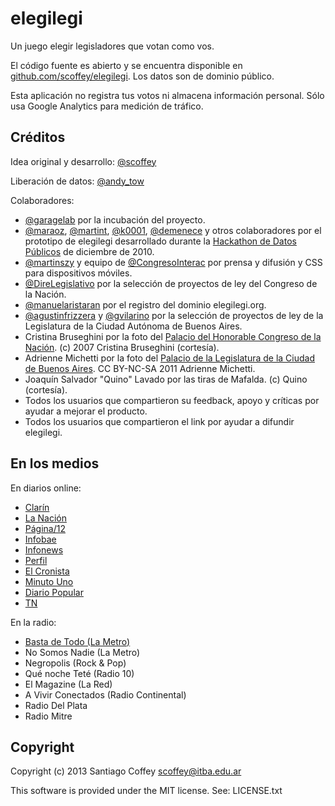 elegilegi
=========

Un juego elegir legisladores que votan como vos.

El código fuente es abierto y se encuentra disponible en [github.com/scoffey/elegilegi](https://github.com/scoffey/elegilegi/). Los datos son de dominio público.

Esta aplicación no registra tus votos ni almacena información personal. Sólo usa Google Analytics para medición de tráfico.

Créditos
--------

Idea original y desarrollo: [@scoffey](https://twitter.com/scoffey)

Liberación de datos: [@andy_tow](https://twitter.com/andy_tow)

Colaboradores:

  * [@garagelab](https://twitter.com/garagelab) por la incubación del proyecto.
  * [@maraoz](https://twitter.com/maraoz), [@martint](https://twitter.com/martint), [@k0001](https://twitter.com/k0001), [@demenece](https://twitter.com/demenece) y otros colaboradores por el prototipo de elegilegi desarrollado durante la [Hackathon de Datos Públicos](http://garagelab.tumblr.com/post/1651627498/2dahackathondedatospublicosgubernamentales) de diciembre de 2010.
  * [@martinszy](https://twitter.com/martinszy) y equipo de [@CongresoInterac](https://twitter.com/) por prensa y difusión y CSS para dispositivos móviles.
  * [@DireLegislativo](https://twitter.com/DireLegislativo) por la selección de proyectos de ley del Congreso de la Nación.
  * [@manuelaristaran](https://twitter.com/manuelaristaran) por el registro del dominio elegilegi.org.
  * [@agustinfrizzera](https://twitter.com/agustinfrizzera) y [@gvilarino](https://twitter.com/gvilarino) por la selección de proyectos de ley de la Legislatura de la Ciudad Autónoma de Buenos Aires.
  * Cristina Bruseghini por la foto del [Palacio del Honorable Congreso de la Nación](http://www.flickr.com/photos/crystyna/2108707325/). (c) 2007 Cristina Bruseghini (cortesía).
  * Adrienne Michetti por la foto del [Palacio de la Legislatura de la Ciudad de Buenos Aires](http://www.flickr.com/photos/canadianaeh/5632984516/). CC BY-NC-SA 2011 Adrienne Michetti.
  * Joaquín Salvador "Quino" Lavado por las tiras de Mafalda. (c) Quino (cortesía).
  * Todos los usuarios que compartieron su feedback, apoyo y críticas por ayudar a mejorar el producto.
  * Todos los usuarios que compartieron el link por ayudar a difundir elegilegi.

En los medios
-------------

En diarios online:

  * [Clarín](http://www.clarin.com/elecciones/juego-sugiere-votar-leyes-apoyas_0_962303761.html)
  * [La Nación](http://www.lanacion.com.ar/1604004-como-votarias-siendo-diputado)
  * [Página/12](http://www.pagina12.com.ar/diario/elpais/subnotas/226507-64571-2013-08-11.html)
  * [Infobae](http://www.infobae.com/notas/721425-Una-aplicacion-para-saber-a-quien-votar.html)
  * [Infonews](http://www.infonews.com/2013/07/23/politica-87762-elegilegi-una-aplicacion-que-te-ayuda-a-saber-a-quien-votar.php)
  * [Perfil](http://www.perfil.com/tecnologia/El-juego-que-te-ayuda-a-elegir-a-tu-candidato-al-Congreso-20130724-0035.html)
  * [El Cronista](http://www.cronista.com/itbusiness/Un-juego-para-anticipar-el-voto-20130730-0025.html)
  * [Minuto Uno](http://www.minutouno.com/notas/293859-paso-un-test-ayuda-los-votantes-elegir-candidatos)
  * [Diario Popular](http://www.diariopopular.com.ar/notas/163875-elegilegi-un-juego-saber-que-legisladores-votan-como-vos)
  * [TN](http://tn.com.ar/politica/el-juego-de-internet-que-te-hace-votar-como-un-legislador_401993)

En la radio:

  * [Basta de Todo (La Metro)](http://radiocut.fm/audiocut/entrevista-a-scoffey-el-creador-de-httpelegilegiorg-en-bastatodo/)
  * No Somos Nadie (La Metro)
  * Negropolis (Rock & Pop)
  * Qué noche Teté (Radio 10)
  * El Magazine (La Red)
  * A Vivir Conectados (Radio Continental)
  * Radio Del Plata
  * Radio Mitre

Copyright
---------

Copyright (c) 2013 Santiago Coffey <scoffey@itba.edu.ar>

This software is provided under the MIT license. See: LICENSE.txt
